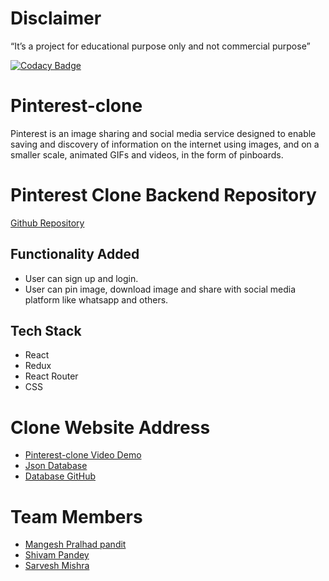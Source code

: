 # Disclaimer

“It’s a project for educational purpose only and not commercial purpose”

[![Codacy Badge](https://app.codacy.com/project/badge/Grade/b1bbb40138ea4f628aee5569d9875f5e)](https://www.codacy.com/gh/SarveshMishra/pinterest-clone/dashboard?utm_source=github.com&amp;utm_medium=referral&amp;utm_content=SarveshMishra/pinterest-clone&amp;utm_campaign=Badge_Grade)

# Pinterest-clone

Pinterest is an image sharing and social media service designed to enable saving and discovery of information on the internet using images, and on a smaller scale, animated GIFs and videos, in the form of pinboards.

# Pinterest Clone Backend Repository

[Github Repository](https://github.com/SarveshMishra/pinterest-clone-backend)

## Functionality Added

- User can sign up and login.
- User can pin image, download image and share with social media platform like whatsapp and others.

## Tech Stack

- React
- Redux
- React Router
- CSS

# Clone Website Address

- [Pinterest-clone Video Demo](https://www.loom.com/share/63ae4a6f303d41a7be8edc4826644e88)
- [Json Database](https://simple-json-db.herokuapp.com/)
- [Database GitHub](https://github.com/SarveshMishra/json-server)

# Team Members

- [Mangesh Pralhad pandit ](https://github.com/alicehack2020)
- [Shivam Pandey ](https://github.com/shiva-69)
- [Sarvesh Mishra](https://github.com/SarveshMishra/)
